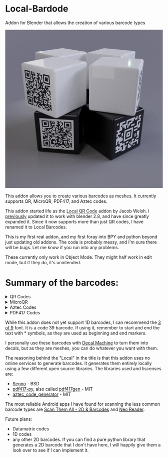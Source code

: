 # Local-Bardode
Addon for Blender that allows the creation of various barcode types

![Cover Image](readme_images/cover.jpg)

This addon allows you to create various barcodes as meshes. It currently supports QR, MicroQR, PDF417, and Aztec codes.

This addon started life as the [Local QR Code](https://github.com/welshjf/blender-local-qrcode) addon by Jacob Welsh. I [previously](https://blenderartists.org/t/local-qrcode-addon-updated/1150498) updated it to work with blender 2.8, and have since greatly expanded it. Since it now supports more than just QR codes, I have renamed it to Local Barcodes.

This is my first real addon, and my first foray into BPY and python beyond just updating old addons. The code is probably messy, and I'm sure there will be bugs. Let me know if you run into any problems.

These currently only work in Object Mode. They might half work in edit mode, but if they do, it's unintended.

# Summary of the barcodes:
<details>
  <summary>QR Codes</summary>

![qr_light](readme_images/qr_light.jpg) ![qr_dark](readme_images/qr_dark.jpg)

QR codes are most commonly used for marketing. They are also sometimes used in electronics or manufacturing as machine readable product numbers. They will often contain a URL, although they can hold any text or numbers. They can hold many common symbols. Technically, they can hold kanji as well, but I could not get it working. If you can get Blender to take kanji as a text input, it *should* automatically switch to kanji encoding mode. If it doesn't, please let me know.

QR codes can have error correction. This means they can still be read after being damaged, at the cost of a larger code. Higher EC level, bigger code, more damage tolerance, up to 30%. 
At max size, and with lowest EC level, they can theoretically store up to 4,296 alphanumeric characters. Bear in mind that large codes are VERY hard to scan with phone cameras.
</details>

<details>
  <summary>MicroQR</summary>

![micro_light](readme_images/micro_light.jpg) ![micro_dark](readme_images/micro_dark.jpg) 


MicroQR codes are smaller versions of QR codes. They have a higher information density, but a much smaller top size. Big warning: they are VERY rare, and I do not believe a single Android app can read them. Apparently, the [i-nigma](https://apps.apple.com/us/app/i-nigma-qr-code-data-matrix-and-1d-barcode-reader/id388923203) app for apple devices can read them, but I can't test this. If you find an Android app that can scan these, let me know.
</details>



<details>
  <summary>Aztec Codes</summary>

![aztec_light](readme_images/aztec_light.jpg) ![aztec_dark](readme_images/aztec_dark.jpg)

Aztec codes are commonly used on boarding passes, and medical labeling and equipment. They can be read inverted and mirrored and require no quiet space around them. They are less common than QR codes, and the scanner app support for them is a little rarer and less reliable. They have error Correction support, but I could not figure out how to control this in the generator library. I believe the generated codes have some, but I do not know how much.
</details>


<details>
  <summary>PDF417 Codes</summary>


![pdf_light](readme_images/pdf_light.jpg) ![pdf_dark](readme_images/pdf_dark.jpg)

PDF417 codes are commonly used for logistics, document management, and ID cards and systems. If you have a US Drivers license, there is probably one on it. They can have a very high data density. PDF417s can theoretically hold up to 1850 alphanumeric characters, but in practice, due to encoding differences, it will be lower. They support multiple levels of Error Correction. These are more difficult than the others here to read with a cellphone camera, so if that is the goal, try to keep it fairly small.
</details>

While this addon does not yet support 1D barcodes, I can recommend the [3 of 9](https://www.fontspace.com/i-shot-the-serif/free-3-of-9) font. It is a code 39 barcode. If using it, remember to start and end the text with * symbols, as they are used as beginning and end markers.

I personally use these barcodes with [Decal Machine](https://blenderartists.org/t/decalmachine/688181) to turn them into decals, but as they are meshes, you can do whatever you want with them. 

The reasoning behind the "Local" in the title is that this addon uses no online services to generate barcodes. It generates them entirely locally using a few different open source libraries. 
The libraries used and liscenses are:

* [Segno](https://github.com/heuer/segno) - BSD
* [pdf417-py](https://github.com/ihabunek/pdf417-py), also called [pdf417gen](https://pypi.org/project/pdf417gen/0.2.0/) - MIT
* [aztec_code_generator](https://github.com/delimitry/aztec_code_generator) - MIT


The most reliable Android apps I have found for scanning the less common barcode types are [Scan Them All - 2D & Barcodes](https://play.google.com/store/apps/details?id=gr.webq.codescanner&hl=en_US) and [Neo Reader](https://play.google.com/store/apps/details?id=de.gavitec.android).

Future plans:
* Datamatrix codes
* 1D codes
* any other 2D barcodes. If you can find a pure python library that generates a 2D barcode that I don't have here, I will happily give them a look over to see if I can implement it.
